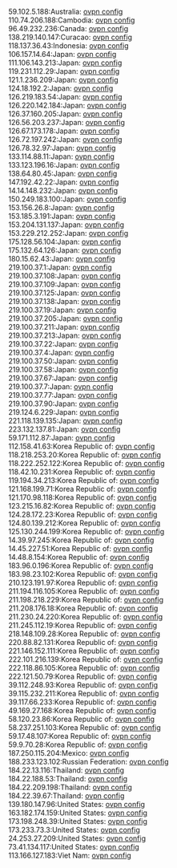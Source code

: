 59.102.5.188:Australia: [ovpn config](vpn/59_102_5_188.ovpn)  
110.74.206.188:Cambodia: [ovpn config](vpn/110_74_206_188.ovpn)  
96.49.232.236:Canada: [ovpn config](vpn/96_49_232_236.ovpn)  
138.219.140.147:Curacao: [ovpn config](vpn/138_219_140_147.ovpn)  
118.137.36.43:Indonesia: [ovpn config](vpn/118_137_36_43.ovpn)  
106.157.14.64:Japan: [ovpn config](vpn/106_157_14_64.ovpn)  
111.106.143.213:Japan: [ovpn config](vpn/111_106_143_213.ovpn)  
119.231.112.29:Japan: [ovpn config](vpn/119_231_112_29.ovpn)  
121.1.236.209:Japan: [ovpn config](vpn/121_1_236_209.ovpn)  
124.18.192.2:Japan: [ovpn config](vpn/124_18_192_2.ovpn)  
126.219.183.54:Japan: [ovpn config](vpn/126_219_183_54.ovpn)  
126.220.142.184:Japan: [ovpn config](vpn/126_220_142_184.ovpn)  
126.37.160.205:Japan: [ovpn config](vpn/126_37_160_205.ovpn)  
126.56.203.237:Japan: [ovpn config](vpn/126_56_203_237.ovpn)  
126.67.173.178:Japan: [ovpn config](vpn/126_67_173_178.ovpn)  
126.72.197.242:Japan: [ovpn config](vpn/126_72_197_242.ovpn)  
126.78.32.97:Japan: [ovpn config](vpn/126_78_32_97.ovpn)  
133.114.88.11:Japan: [ovpn config](vpn/133_114_88_11.ovpn)  
133.123.196.16:Japan: [ovpn config](vpn/133_123_196_16.ovpn)  
138.64.80.45:Japan: [ovpn config](vpn/138_64_80_45.ovpn)  
147.192.42.22:Japan: [ovpn config](vpn/147_192_42_22.ovpn)  
14.14.148.232:Japan: [ovpn config](vpn/14_14_148_232.ovpn)  
150.249.183.100:Japan: [ovpn config](vpn/150_249_183_100.ovpn)  
153.156.26.8:Japan: [ovpn config](vpn/153_156_26_8.ovpn)  
153.185.3.191:Japan: [ovpn config](vpn/153_185_3_191.ovpn)  
153.204.131.137:Japan: [ovpn config](vpn/153_204_131_137.ovpn)  
153.229.212.252:Japan: [ovpn config](vpn/153_229_212_252.ovpn)  
175.128.56.104:Japan: [ovpn config](vpn/175_128_56_104.ovpn)  
175.132.64.126:Japan: [ovpn config](vpn/175_132_64_126.ovpn)  
180.15.62.43:Japan: [ovpn config](vpn/180_15_62_43.ovpn)  
219.100.37.1:Japan: [ovpn config](vpn/219_100_37_1.ovpn)  
219.100.37.108:Japan: [ovpn config](vpn/219_100_37_108.ovpn)  
219.100.37.109:Japan: [ovpn config](vpn/219_100_37_109.ovpn)  
219.100.37.125:Japan: [ovpn config](vpn/219_100_37_125.ovpn)  
219.100.37.138:Japan: [ovpn config](vpn/219_100_37_138.ovpn)  
219.100.37.19:Japan: [ovpn config](vpn/219_100_37_19.ovpn)  
219.100.37.205:Japan: [ovpn config](vpn/219_100_37_205.ovpn)  
219.100.37.211:Japan: [ovpn config](vpn/219_100_37_211.ovpn)  
219.100.37.213:Japan: [ovpn config](vpn/219_100_37_213.ovpn)  
219.100.37.22:Japan: [ovpn config](vpn/219_100_37_22.ovpn)  
219.100.37.4:Japan: [ovpn config](vpn/219_100_37_4.ovpn)  
219.100.37.50:Japan: [ovpn config](vpn/219_100_37_50.ovpn)  
219.100.37.58:Japan: [ovpn config](vpn/219_100_37_58.ovpn)  
219.100.37.67:Japan: [ovpn config](vpn/219_100_37_67.ovpn)  
219.100.37.7:Japan: [ovpn config](vpn/219_100_37_7.ovpn)  
219.100.37.77:Japan: [ovpn config](vpn/219_100_37_77.ovpn)  
219.100.37.90:Japan: [ovpn config](vpn/219_100_37_90.ovpn)  
219.124.6.229:Japan: [ovpn config](vpn/219_124_6_229.ovpn)  
221.118.139.135:Japan: [ovpn config](vpn/221_118_139_135.ovpn)  
223.132.137.81:Japan: [ovpn config](vpn/223_132_137_81.ovpn)  
59.171.112.87:Japan: [ovpn config](vpn/59_171_112_87.ovpn)  
112.158.41.63:Korea Republic of: [ovpn config](vpn/112_158_41_63.ovpn)  
118.218.253.20:Korea Republic of: [ovpn config](vpn/118_218_253_20.ovpn)  
118.222.252.122:Korea Republic of: [ovpn config](vpn/118_222_252_122.ovpn)  
118.42.10.231:Korea Republic of: [ovpn config](vpn/118_42_10_231.ovpn)  
119.194.34.213:Korea Republic of: [ovpn config](vpn/119_194_34_213.ovpn)  
121.168.199.71:Korea Republic of: [ovpn config](vpn/121_168_199_71.ovpn)  
121.170.98.118:Korea Republic of: [ovpn config](vpn/121_170_98_118.ovpn)  
123.215.16.82:Korea Republic of: [ovpn config](vpn/123_215_16_82.ovpn)  
124.28.172.23:Korea Republic of: [ovpn config](vpn/124_28_172_23.ovpn)  
124.80.139.212:Korea Republic of: [ovpn config](vpn/124_80_139_212.ovpn)  
125.130.244.199:Korea Republic of: [ovpn config](vpn/125_130_244_199.ovpn)  
14.39.97.245:Korea Republic of: [ovpn config](vpn/14_39_97_245.ovpn)  
14.45.227.51:Korea Republic of: [ovpn config](vpn/14_45_227_51.ovpn)  
14.48.8.154:Korea Republic of: [ovpn config](vpn/14_48_8_154.ovpn)  
183.96.0.196:Korea Republic of: [ovpn config](vpn/183_96_0_196.ovpn)  
183.98.23.102:Korea Republic of: [ovpn config](vpn/183_98_23_102.ovpn)  
210.123.191.97:Korea Republic of: [ovpn config](vpn/210_123_191_97.ovpn)  
211.194.116.105:Korea Republic of: [ovpn config](vpn/211_194_116_105.ovpn)  
211.198.218.229:Korea Republic of: [ovpn config](vpn/211_198_218_229.ovpn)  
211.208.176.18:Korea Republic of: [ovpn config](vpn/211_208_176_18.ovpn)  
211.230.24.220:Korea Republic of: [ovpn config](vpn/211_230_24_220.ovpn)  
211.245.112.19:Korea Republic of: [ovpn config](vpn/211_245_112_19.ovpn)  
218.148.109.28:Korea Republic of: [ovpn config](vpn/218_148_109_28.ovpn)  
220.88.82.131:Korea Republic of: [ovpn config](vpn/220_88_82_131.ovpn)  
221.146.152.111:Korea Republic of: [ovpn config](vpn/221_146_152_111.ovpn)  
222.101.216.139:Korea Republic of: [ovpn config](vpn/222_101_216_139.ovpn)  
222.118.86.105:Korea Republic of: [ovpn config](vpn/222_118_86_105.ovpn)  
222.121.50.79:Korea Republic of: [ovpn config](vpn/222_121_50_79.ovpn)  
39.112.248.93:Korea Republic of: [ovpn config](vpn/39_112_248_93.ovpn)  
39.115.232.211:Korea Republic of: [ovpn config](vpn/39_115_232_211.ovpn)  
39.117.66.233:Korea Republic of: [ovpn config](vpn/39_117_66_233.ovpn)  
49.169.27.168:Korea Republic of: [ovpn config](vpn/49_169_27_168.ovpn)  
58.120.23.86:Korea Republic of: [ovpn config](vpn/58_120_23_86.ovpn)  
58.237.251.103:Korea Republic of: [ovpn config](vpn/58_237_251_103.ovpn)  
59.17.48.107:Korea Republic of: [ovpn config](vpn/59_17_48_107.ovpn)  
59.9.70.28:Korea Republic of: [ovpn config](vpn/59_9_70_28.ovpn)  
187.250.115.204:Mexico: [ovpn config](vpn/187_250_115_204.ovpn)  
188.233.123.102:Russian Federation: [ovpn config](vpn/188_233_123_102.ovpn)  
184.22.13.116:Thailand: [ovpn config](vpn/184_22_13_116.ovpn)  
184.22.188.53:Thailand: [ovpn config](vpn/184_22_188_53.ovpn)  
184.22.209.198:Thailand: [ovpn config](vpn/184_22_209_198.ovpn)  
184.22.39.67:Thailand: [ovpn config](vpn/184_22_39_67.ovpn)  
139.180.147.96:United States: [ovpn config](vpn/139_180_147_96.ovpn)  
163.182.174.159:United States: [ovpn config](vpn/163_182_174_159.ovpn)  
173.198.248.39:United States: [ovpn config](vpn/173_198_248_39.ovpn)  
173.233.73.3:United States: [ovpn config](vpn/173_233_73_3.ovpn)  
24.253.27.209:United States: [ovpn config](vpn/24_253_27_209.ovpn)  
73.41.134.117:United States: [ovpn config](vpn/73_41_134_117.ovpn)  
113.166.127.183:Viet Nam: [ovpn config](vpn/113_166_127_183.ovpn)  
